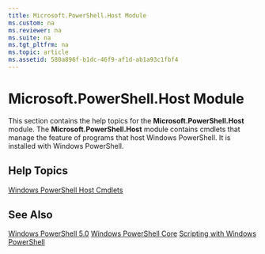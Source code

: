 ```yaml
---
title: Microsoft.PowerShell.Host Module
ms.custom: na
ms.reviewer: na
ms.suite: na
ms.tgt_pltfrm: na
ms.topic: article
ms.assetid: 580a896f-b1dc-46f9-af1d-ab1a93c1fbf4
---
```

# Microsoft.PowerShell.Host Module
This section contains the help topics for the **Microsoft.PowerShell.Host** module. The **Microsoft.PowerShell.Host** module contains cmdlets that manage the feature of programs that host Windows PowerShell. It is installed with Windows PowerShell.

## Help Topics
[Windows PowerShell Host Cmdlets](http://go.microsoft.com/fwlink/?LinkID=245859)

## See Also
[Windows PowerShell 5.0](../Topic/Windows-PowerShell-5.0.md)
[Windows PowerShell Core](https://technet.microsoft.com/en-us/library/4b75f1e4-f327-48f3-92ab-bf5435094d41)
[Scripting with Windows PowerShell](../Topic/Scripting-with-Windows-PowerShell.md)

